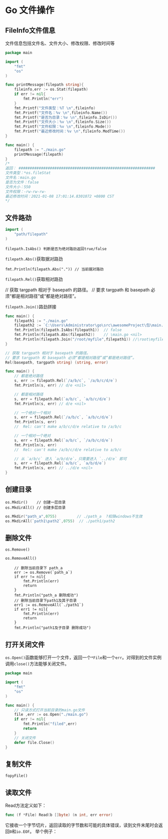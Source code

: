 # Go 文件操作

## FileInfo文件信息

文件信息包括文件名、文件大小、修改权限、修改时间等

```go
package main

import (
	"fmt"
	"os"
)

func printMessage(filepath string){
	fileinfo,err := os.Stat(filepath)
	if err != nil{
		fmt.Println("err")
	}
	fmt.Printf("文件类型：%T \n",fileinfo)
	fmt.Printf("文件名：%v \n",fileinfo.Name())
	fmt.Printf("是否为目录：%v \n",fileinfo.IsDir())
	fmt.Printf("文件大小：%v \n",fileinfo.Size())
	fmt.Printf("文件权限：%v \n",fileinfo.Mode())
	fmt.Printf("最近修改时间：%v \n",fileinfo.ModTime())
}

func main() {
	filepath := "./main.go"
	printMessage(filepath)
}
/*
返回： #############################################################
文件类型：*os.fileStat
文件名：main.go
是否为文件：false
文件大小：550
文件权限：-rw-rw-rw-
最近修改时间：2021-01-08 17:01:14.8301072 +0800 CST
*/
```

## 文件路劲

```go
import (
	"path/filepath"
)
```

`filepath.IsAbs() 判断是否为绝对路劲返回true/false`

`filepath.Abs()`获取据对路劲

```
fmt.Println(filepath.Abs(".")) // 当前据对路劲
```

`filepath.Rel()`获取相对路劲

// 获取 targpath 相对于 basepath 的路径。
// 要求 targpath 和 basepath 必须“都是相对路径”或“都是绝对路径”。

`filepath.Join()`路劲拼接

```go
func main() {
	filepath1 := "./main.go"
	filepath2 := `C:\Users\Administrator\go\src\awesomeProject\包\main.go`
	fmt.Println(filepath.IsAbs(filepath1))  // false
	fmt.Println(filepath.Abs(filepath2))    // \main.go <nil>
	fmt.Println(filepath.Join("/root/myfile",filepath1)) //\root\myfile\main.go windows为反斜线
}
```

```go
// 获取 targpath 相对于 basepath 的路径。
// 要求 targpath 和 basepath 必须“都是相对路径”或“都是绝对路径”。
Rel(basepath, targpath string) (string, error)

func main() {
	// 都是绝对路径
	s, err := filepath.Rel(`/a/b/c`, `/a/b/c/d/e`)
	fmt.Println(s, err) // d/e <nil>

	// 都是相对路径
	s, err = filepath.Rel(`a/b/c`, `a/b/c/d/e`)
	fmt.Println(s, err) // d/e <nil>

	// 一个绝对一个相对
	s, err = filepath.Rel(`/a/b/c`, `a/b/c/d/e`)
	fmt.Println(s, err)
	//  Rel: can't make a/b/c/d/e relative to /a/b/c

	// 一个相对一个绝对
	s, err = filepath.Rel(`a/b/c`, `/a/b/c/d/e`)
	fmt.Println(s, err)
	//  Rel: can't make /a/b/c/d/e relative to a/b/c

	// 从 `a/b/c` 进入 `a/b/d/e`，只需要进入 `../d/e` 即可
	s, err = filepath.Rel(`a/b/c`, `a/b/d/e`)
	fmt.Println(s, err) // ../d/e <nil>
}
```

## 创建目录

```
os.Mkdir()    // 创建一层目录
os.MkdirAll() // 创建多层目录
```

```go
os.Mkdir("path_a",0755)         // ./path_a  ?权限windows不生效
os.MkdirAll(`path1\path2`,0755)  // ./path1/path2
```

## 删除文件

`os.Remove()`

`os.RemoveAll()`

```
	// 删除当前目录下 path_a
	err := os.Remove(`path_a`)
	if err != nil{
		fmt.Println(err)
		return
	}
	fmt.Println("path_a 删除成功")
	// 删除当前目录下path1及其子目录
	err1 := os.RemoveAll(`./path1`)
	if err1 != nil{
		fmt.Println(err)
		return
	}
	fmt.Println("path1及子目录 删除成功")
```



## 打开关闭文件

 `os.Open()`函数能够打开一个文件，返回一个`*File`和一个`err`。对得到的文件实例调用`close()`方法能够关闭文件。 

```go
package main

import (
	"fmt"
	"os"
)

func main() {
	// 只读方式打开当前目录的main.go文件
	file ,err := os.Open("./main.go")
	if err != nil{
		fmt.Println("filed",err)
		return
	}
	// 关闭文件
	defer file.Close()
}
```

## 复制文件

`fopyFile()`





## 读取文件

Read方法定义如下：

```go
func (f *File) Read(b []byte) (n int, err error)
```

 它接收一个字节切片，返回读取的字节数和可能的具体错误，读到文件末尾时会返回`0`和`io.EOF`。 举个例子： 























